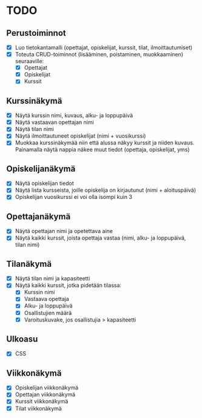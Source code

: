 # TODO

## Perustoiminnot
- [x] Luo tietokantamalli (opettajat, opiskelijat, kurssit, tilat, ilmoittautumiset)
- [x] Toteuta CRUD-toiminnot (lisääminen, poistaminen, muokkaaminen) seuraaville:
  - [x] Opettajat
  - [x] Opiskelijat
  - [x] Kurssit

## Kurssinäkymä
- [x] Näytä kurssin nimi, kuvaus, alku- ja loppupäivä
- [x] Näytä vastaavan opettajan nimi
- [x] Näytä tilan nimi
- [x] Näytä ilmoittautuneet opiskelijat (nimi + vuosikurssi)
- [x] Muokkaa kurssinäkymää niin että alussa näkyy kurssit ja niiden kuvaus. Painamalla näytä nappia näkee muut tiedot (opettaja, opiskelijat, yms)

## Opiskelijanäkymä
- [x] Näytä opiskelijan tiedot
- [x] Näytä lista kursseista, joille opiskelija on kirjautunut (nimi + aloituspäivä)
- [x] Opiskelijan vuosikurssi ei voi olla isompi kuin 3 

## Opettajanäkymä
- [x] Näytä opettajan nimi ja opetettava aine
- [x] Näytä kaikki kurssit, joista opettaja vastaa (nimi, alku- ja loppupäivä, tilan nimi)

## Tilanäkymä
- [x] Näytä tilan nimi ja kapasiteetti
- [x] Näytä kaikki kurssit, jotka pidetään tilassa:
  - [x] Kurssin nimi
  - [x] Vastaava opettaja
  - [x] Alku- ja loppupäivä
  - [x] Osallistujien määrä
  - [x] Varoituskuvake, jos osallistujia > kapasiteetti

## Ulkoasu
- [x] CSS

## Viikkonäkymä
- [x] Opiskelijan viikkonäkymä
- [x] Opettajan viikkonäkymä
- [x] Kurssit viikkonäkymä
- [x] Tilat viikkonäkymä